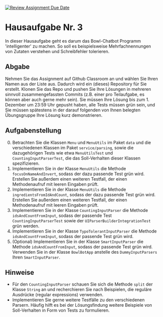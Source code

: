 [![Review Assignment Due Date](https://classroom.github.com/assets/deadline-readme-button-22041afd0340ce965d47ae6ef1cefeee28c7c493a6346c4f15d667ab976d596c.svg)](https://classroom.github.com/a/u9B1Mzle)
# Hausaufgabe Nr. 3

In dieser Hausaufgabe geht es darum das Bowl-Chatbot Programm 'intelligenter' zu machen.
So soll es beispielsweise Mehrfachnennungen von Zutaten verstehen und Schreibfehler tolerieren.

## Abgabe

Nehmen Sie das Assignment auf Github Classroom an und wählen Sie Ihren Namen aus der Liste aus.
Dadurch wird ein (dieses) Repository für Sie erstellt. 
Klonen Sie das Repo und pushen Sie Ihre Lösungen in mehreren sinnvoll zusammengefassten Commits (z.B. einer pro Teilaufgabe, es können aber auch gerne mehr sein).
Sie müssen Ihre Lösung bis zum 1. Dezember um 23:59 Uhr gepusht haben, alle Tests müssen grün sein, und Sie müssen spätestens in der darauf folgenden von Ihnen belegten Übungsgruppe Ihre Lösung kurz demonstrieren.

## Aufgabenstellung

0. Betrachten Sie die Klassen `Menu` und `MenuUtils` im Paket `data` und die verschiedenen Klassen im Paket `service/parsing`, sowie die dazugehörigen Tests wie etwa `MenuUtilsTest` und `CountingInputParserTest`, die das Soll-Verhalten dieser Klassen spezifizieren.
1. Implementieren Sie in der Klasse `MenuUtils` die Methode `focusOnNameAndInvert`, sodass der dazu passende Test grün wird. Erstellen Sie außerdem einen weiteren Testfall, der einen Methodenaufruf mit leeren Eingaben prüft.
2. Implementieren Sie in der Klasse `MenuUtils` die Methode `ingredientsFromIdAndCount`, sodass der dazu passende Test grün wird. Erstellen Sie außerdem einen weiteren Testfall, der einen Methodenaufruf mit leeren Eingaben prüft.
3. Implementieren Sie in der Klasse `CountingInputParser` die Methode `idsAndCountFromInput`, sodass der passende Test `CountingInputParserTest` sowie der `UIParserBuilderIntegrationTest` grün werden. 
4. Implementieren Sie in der Klasse `TypoTolerantInputParser` die Methode `idsAndCountFromInput`, sodass der passende Test grün wird.
5. (Optional) Implementieren Sie in der Klasse `SmartInputParser` die Methode `idsAndCountFromInput`, sodass der passende Test grün wird. Verwenden Sie in der Klasse `BowlBotApp` anstelle des `DummyInputParsers` Ihren `SmartInputParser`.

## Hinweise 
- Für den `CountingInputParser` schauen Sie sich die Methode `split` der Klasse `String` an und recherchieren Sie nach Beispielen, die reguläre Ausdrücke (regular expressions) verwenden.
- Implementieren Sie gerne weitere Testfälle zu den verschiedenen Parsern. Häufig hilft es bei der Lösungsfindung weitere Beispiele von Soll-Verhalten in Form von Tests zu formulieren.
